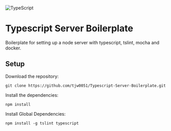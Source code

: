 ![TypeScript](http://www.sharepointknight.com/wp-content/uploads/2016/10/typescript-logo.png)

# Typescript Server Boilerplate

Boilerplate for setting up a node server with typescript, tslint, mocha and docker.

## Setup
Download the repository:
```shell
git clone https://github.com/tjw0051/Typescript-Server-Boilerplate.git
```

Install the dependencies:
```shell
npm install
```
Install Global Dependencies:
```shell
npm install -g tslint typescript
```
